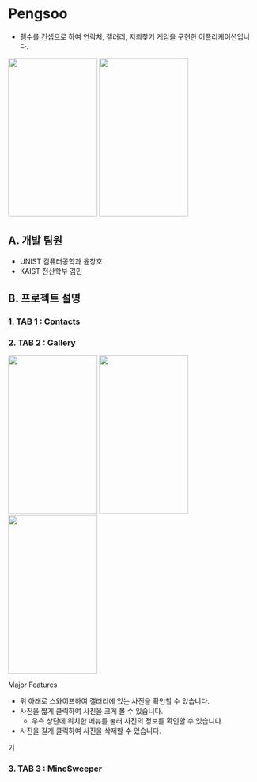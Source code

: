 # Pengsoo
- 펭수를 컨셉으로 하여 연락처, 갤러리, 지뢰찾기 게임을 구현한 어플리케이션입니다.

<img src = "https://user-images.githubusercontent.com/85171279/177288151-a5273a4c-9d1a-48cd-860e-54a07a03a961.jpg" width="180" height = "320"/> <img src = "https://user-images.githubusercontent.com/85171279/177288158-fc4e38c8-45e0-4f93-995d-85d563159f3f.jpg" width = "180" height = "320"/>


## A. 개발 팀원
- UNIST 컴퓨터공학과 윤창호
- KAIST 전산학부 김민
## B. 프로젝트 설명
### 1. TAB 1 : Contacts
### 2. TAB 2 : Gallery
<img src = "https://user-images.githubusercontent.com/85171279/177288151-a5273a4c-9d1a-48cd-860e-54a07a03a961.jpg" width="180" height = "320"/> <img src = "https://user-images.githubusercontent.com/85171279/177306512-637f3cc7-b49b-4eb2-bdaa-519ca4d50c04.png" width = "180" height = "320" /> <img src = "https://user-images.githubusercontent.com/85171279/177305358-bda53fe1-0636-4eac-82f7-f57b80144193.png" width = "180" height = "320"/>

Major Features
- 위 아래로 스와이프하여 갤러리에 있는 사진을 확인할 수 있습니다.
- 사진을 짧게 클릭하여 사진을 크게 볼 수 있습니다. 
  - 우측 상단에 위치한 메뉴를 눌러 사진의 정보를 확인할 수 있습니다.
- 사진을 길게 클릭하여 사진을 삭제할 수 있습니다.

기


### 3. TAB 3 : MineSweeper
